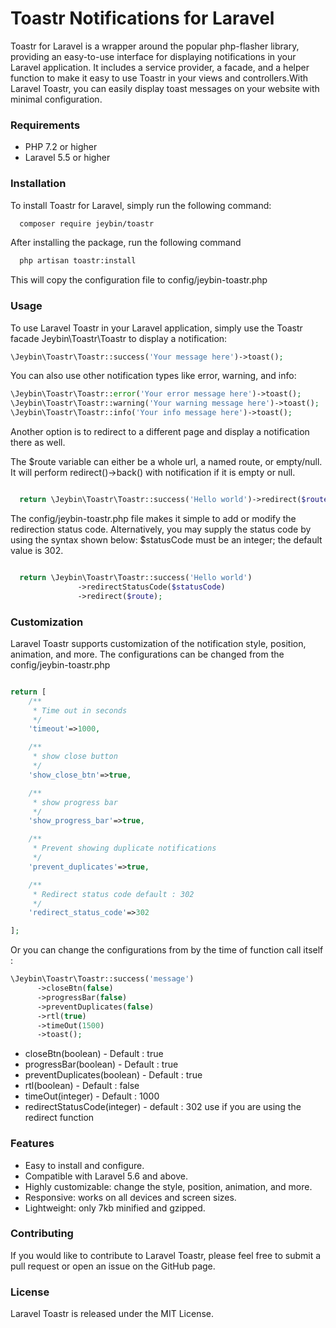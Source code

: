 
# Toastr Notifications for Laravel

Toastr for Laravel is a wrapper around the popular php-flasher  library, providing an easy-to-use interface for displaying notifications in your Laravel application. It includes a service provider, a facade, and a helper function to make it easy to use Toastr in your views and controllers.With Laravel Toastr, you can easily display toast messages on your website with minimal configuration.

### Requirements
* PHP 7.2 or higher
* Laravel 5.5 or higher

### Installation
To install Toastr for Laravel, simply run the following command:

```bash
  composer require jeybin/toastr
```
After installing the package, run the following command 

```bash
  php artisan toastr:install
```
 This will copy the configuration file to config/jeybin-toastr.php 


### Usage
To use Laravel Toastr in your Laravel application, simply use  the Toastr facade Jeybin\Toastr\Toastr  to display a notification:

```php
\Jeybin\Toastr\Toastr::success('Your message here')->toast();
```

You can also use other notification types like error, warning, and info:

```php
\Jeybin\Toastr\Toastr::error('Your error message here')->toast();
\Jeybin\Toastr\Toastr::warning('Your warning message here')->toast();
\Jeybin\Toastr\Toastr::info('Your info message here')->toast();
```

Another option is to redirect to a different page and display a notification there as well.

The $route variable can either be a whole url, a named route, or empty/null.
It will perform redirect()->back() with notification if it is empty or null. 

```php

  return \Jeybin\Toastr\Toastr::success('Hello world')->redirect($route);

```

The config/jeybin-toastr.php file makes it simple to add or modify the redirection status code. Alternatively, you may supply the status code by using the syntax shown below: $statusCode must be an integer; the default value is 302. 

```php

  return \Jeybin\Toastr\Toastr::success('Hello world')
               ->redirectStatusCode($statusCode)
               ->redirect($route);

```

### Customization
Laravel Toastr supports customization of the notification style, position, animation, and more. The configurations can be changed from the config/jeybin-toastr.php

```php

return [  
    /**
     * Time out in seconds
     */
    'timeout'=>1000,

    /**
     * show close button
     */
    'show_close_btn'=>true,

    /**
     * show progress bar
     */
    'show_progress_bar'=>true,

    /**
     * Prevent showing duplicate notifications
     */
    'prevent_duplicates'=>true,

    /**
     * Redirect status code default : 302
     */
    'redirect_status_code'=>302

];

```

Or you can change the configurations from by the time of function call itself :

```php 
\Jeybin\Toastr\Toastr::success('message')
      ->closeBtn(false)
      ->progressBar(false)
      ->preventDuplicates(false)
      ->rtl(true)
      ->timeOut(1500)
      ->toast();
```

* closeBtn(boolean) - Default : true
* progressBar(boolean)  - Default : true
* preventDuplicates(boolean)  - Default : true
* rtl(boolean)  - Default : false
* timeOut(integer)  - Default : 1000
* redirectStatusCode(integer) - default : 302 
  use if you are using the redirect function

### Features

* Easy to install and configure.
* Compatible with Laravel 5.6 and above.
* Highly customizable: change the style, position, animation, and more.
* Responsive: works on all devices and screen sizes.
* Lightweight: only 7kb minified and gzipped.

### Contributing

If you would like to contribute to Laravel Toastr, please feel free to submit a pull request or open an issue on the GitHub page.

### License
Laravel Toastr is released under the MIT License.
